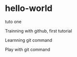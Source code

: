 # hello-world
tuto one

Trainning with github, first tutorial

Learnning git command

Play with git command
